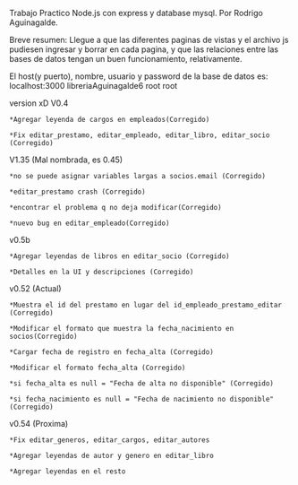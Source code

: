 
Trabajo Practico Node.js con express y database mysql.
Por Rodrigo Aguinagalde.

Breve resumen: Llegue a que las diferentes paginas de vistas y el archivo js pudiesen ingresar y borrar en cada pagina, y que las relaciones entre las bases de datos tengan un buen funcionamiento, relativamente. 

El host(y puerto), nombre, usuario y password de la base de datos es:
localhost:3000
libreriaAguinagalde6
root
root




version xD
V0.4
	
 	*Agregar leyenda de cargos en empleados(Corregido)

	*Fix editar_prestamo, editar_empleado, editar_libro, editar_socio (Corregido)
V1.35 (Mal nombrada, es 0.45)

	*no se puede asignar variables largas a socios.email (Corregido)

	*editar_prestamo crash (Corregido)

	*encontrar el problema q no deja modificar(Corregido) 
	
	*nuevo bug en editar_empleado(Corregido)
	
v0.5b

	*Agregar leyendas de libros en editar_socio (Corregido)

	*Detalles en la UI y descripciones (Corregido)

v0.52 (Actual)
	
	*Muestra el id del prestamo en lugar del id_empleado_prestamo_editar (Corregido)

	*Modificar el formato que muestra la fecha_nacimiento en socios(Corregido)
	
	*Cargar fecha de registro en fecha_alta (Corregido)

	*Modificar el formato fecha_alta (Corregido)

	*si fecha_alta es null = "Fecha de alta no disponible" (Corregido)

	*si fecha_nacimiento es null = "Fecha de nacimiento no disponible" (Corregido) 	

v0.54 (Proxima)

 	*Fix editar_generos, editar_cargos, editar_autores

	*Agregar leyendas de autor y genero en editar_libro

	*Agregar leyendas en el resto
